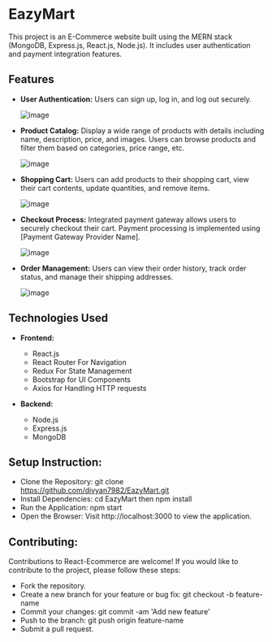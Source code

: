 # EazyMart

This project is an E-Commerce website built using the MERN stack (MongoDB, Express.js, React.js, Node.js). It includes user authentication and payment integration features.

## Features

- **User Authentication:** Users can sign up, log in, and log out securely.

  ![image](https://github.com/divyan7982/EazyMart/assets/131895243/e55ddec6-c906-4687-b47a-23e1a410208c)

- **Product Catalog:** Display a wide range of products with details including name, description, price, and images. Users can browse products and filter them based on categories, price range, etc.

  ![image](https://github.com/divyan7982/EazyMart/assets/131895243/cc7430e0-6327-4cc5-8d07-019830c8d10f)

- **Shopping Cart:** Users can add products to their shopping cart, view their cart contents, update quantities, and remove items.

  ![image](https://github.com/divyan7982/EazyMart/assets/131895243/9059bcfd-9ddc-4648-9b4a-6aad7690621c)

- **Checkout Process:** Integrated payment gateway allows users to securely checkout their cart. Payment processing is implemented using [Payment Gateway Provider Name].

  ![image](https://github.com/divyan7982/EazyMart/assets/131895243/5bbac8fd-6808-4fe2-89c4-d28f28c67624)

- **Order Management:** Users can view their order history, track order status, and manage their shipping addresses.

  ![image](https://github.com/divyan7982/EazyMart/assets/131895243/a4699f9e-ba00-4467-9f32-5f4a43fd25ed)


## Technologies Used

- **Frontend:**
  - React.js
  - React Router For Navigation
  - Redux For State Management
  - Bootstrap for UI Components
  - Axios for Handling HTTP requests
  
- **Backend:**
  - Node.js
  - Express.js
  - MongoDB 


## Setup Instruction:
- Clone the Repository: git clone https://github.com/divyan7982/EazyMart.git
- Install Dependencies: cd EazyMart then npm install
- Run the Application: npm start
- Open the Browser: Visit http://localhost:3000 to view the application.

## Contributing:
Contributions to React-Ecommerce are welcome! If you would like to contribute to the project, please follow these steps:

- Fork the repository.
- Create a new branch for your feature or bug fix: git checkout -b feature-name
- Commit your changes: git commit -am 'Add new feature'
- Push to the branch: git push origin feature-name
- Submit a pull request.
  

